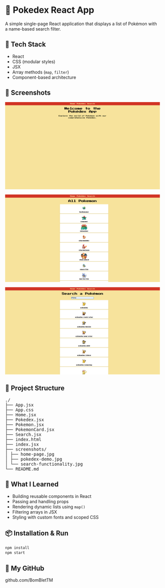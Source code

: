 # 📱 Pokedex React App

A simple single-page React application that displays a list of Pokémon with a name-based search filter.

## 🚀 Tech Stack

- React
- CSS (modular styles)
- JSX
- Array methods (`map`, `filter`)
- Component-based architecture

## 📸 Screenshots

![Main Page](./screenshots/home-page.jpg)

![Pokedex Demo](./screenshots/pokedex-demo.jpg)

![Search Functionality](./screenshots/search-functionality.jpg)

## 📁 Project Structure

<pre>
./
├── App.jsx
├── App.css
├── Home.jsx
├── Pokedex.jsx
├── Pokemon.jsx
├── PokemonCard.jsx
├── Search.jsx
├── index.html
├── index.jsx
├── screenshots/
│ ├── home-page.jpg
│ ├── pokedex-demo.jpg
│ └── search-functionality.jpg
└── README.md
</pre>

## 🧠 What I Learned

- Building reusable components in React
- Passing and handling props
- Rendering dynamic lists using `map()`
- Filtering arrays in JSX
- Styling with custom fonts and scoped CSS

## 📦 Installation & Run

```bash
npm install
npm start
```

## 🔗 My GitHub
github.com/BomBletTM